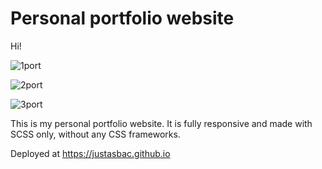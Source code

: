 # Personal portfolio website

Hi!

![1port](https://user-images.githubusercontent.com/81252760/115949141-20c88900-a4d3-11eb-9a06-d8f38063f5aa.jpg)

![2port](https://user-images.githubusercontent.com/81252760/115949142-22924c80-a4d3-11eb-97a9-3e96b5cb98f3.jpg)

![3port](https://user-images.githubusercontent.com/81252760/115949144-23c37980-a4d3-11eb-8e74-3a0348f211cc.jpg)

This is my personal portfolio website. It is fully responsive and made with SCSS only, without any CSS frameworks.

Deployed at https://justasbac.github.io